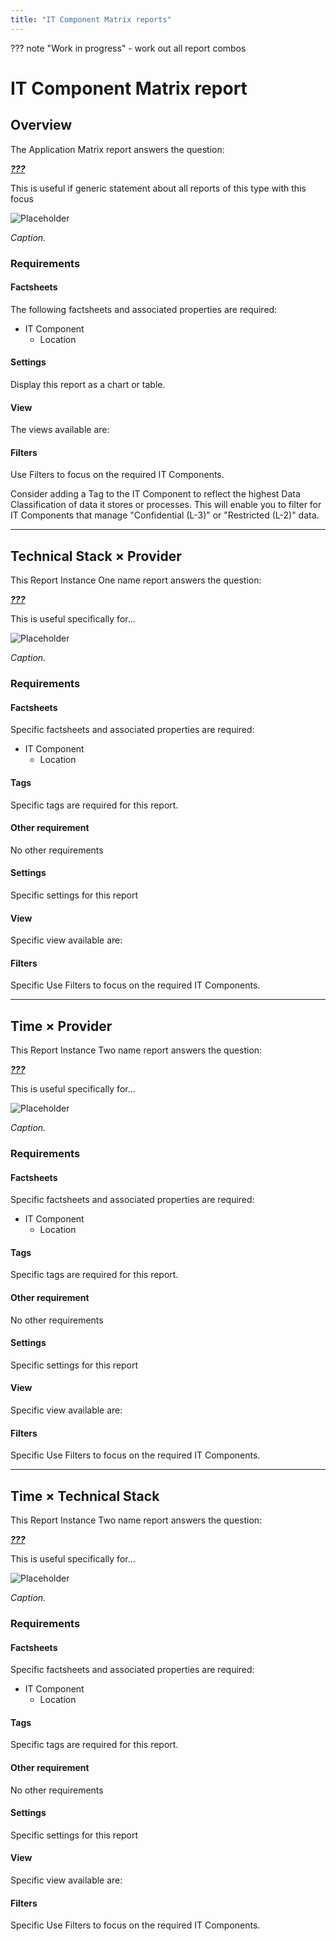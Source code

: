 ```yaml
---
title: "IT Component Matrix reports"
---
```


??? note "Work in progress"
    - work out all report combos

# IT Component Matrix report

## Overview

The Application Matrix report answers the question:

***[???](../questions.md#it-components)***

This is useful if generic statement about all reports of this type with this focus

![Placeholder](https://dummyimage.com/800x450/eee/aaa)

*Caption.*

### Requirements

#### Factsheets

The following factsheets and associated properties are required:

- IT Component
    - Location

<!--
#### Tags 

- No tags are required for this report

#### Other requirement

- No other requirements
-->


#### Settings

Display this report as a chart or table. 

#### View

The views available are: 

#### Filters

Use Filters to focus on the required IT Components.

Consider adding a Tag to the IT Component to reflect the highest Data Classification of data it stores or processes. This will enable you to filter for IT Components that manage "Confidential&nbsp;(L-3)" or "Restricted&nbsp;(L-2)" data.

<!--
#### Editing

This report cannot be edited
--> 

--- 

## Technical Stack × Provider

This Report Instance One name report answers the question:

***[???](../questions.md#)***

This is useful specifically for... 

![Placeholder](https://dummyimage.com/800x450/eee/aaa)

*Caption.*

### Requirements

#### Factsheets

Specific factsheets and associated properties are required:

- IT Component
    - Location

#### Tags 

Specific tags are required for this report.

#### Other requirement

No other requirements

#### Settings

Specific settings for this report 

#### View

Specific view available are: 

#### Filters

Specific Use Filters to focus on the required IT Components.

--- 

## Time × Provider

This Report Instance Two name report answers the question:

***[???](../questions.md#)***

This is useful specifically for... 

![Placeholder](https://dummyimage.com/800x450/eee/aaa)

*Caption.*

### Requirements

#### Factsheets

Specific factsheets and associated properties are required:

- IT Component
    - Location

#### Tags 

Specific tags are required for this report.

#### Other requirement

No other requirements

#### Settings

Specific settings for this report 

#### View

Specific view available are: 

#### Filters

Specific Use Filters to focus on the required IT Components.

--- 

## Time × Technical Stack

This Report Instance Two name report answers the question:

***[???](../questions.md#)***

This is useful specifically for... 

![Placeholder](https://dummyimage.com/800x450/eee/aaa)

*Caption.*

### Requirements

#### Factsheets

Specific factsheets and associated properties are required:

- IT Component
    - Location

#### Tags 

Specific tags are required for this report.

#### Other requirement

No other requirements

#### Settings

Specific settings for this report 

#### View

Specific view available are: 

#### Filters

Specific Use Filters to focus on the required IT Components.
